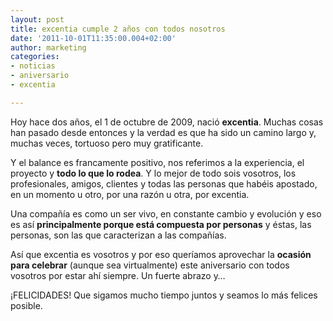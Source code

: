 ```yaml
---
layout: post
title: excentia cumple 2 años con todos nosotros
date: '2011-10-01T11:35:00.004+02:00'
author: marketing
categories: 
- noticias
- aniversario
- excentia

---
```


Hoy hace dos años, el 1 de octubre de 2009, nació <strong>excentia</strong>. Muchas cosas han pasado desde entonces y la verdad es que ha sido un camino largo y, muchas veces, tortuoso pero muy gratificante.

Y el balance es francamente positivo, nos referimos a la experiencia, el proyecto y <strong>todo lo que lo rodea</strong>. Y lo mejor de todo sois vosotros, los profesionales, amigos, clientes y todas las personas que habéis apostado, en un momento u otro, por una razón u otra, por excentia.

Una compañía es como un ser vivo, en constante cambio y evolución y eso es así <strong>principalmente porque está compuesta por personas</strong> y éstas, las personas, son las que caracterizan a las compañías.

Así que excentia es vosotros y por eso queríamos aprovechar la <strong> ocasión para celebrar</strong> (aunque sea virtualmente) este aniversario con todos vosotros por estar ahí siempre. Un fuerte abrazo y… 

¡FELICIDADES! Que sigamos mucho tiempo juntos y seamos lo más felices posible.